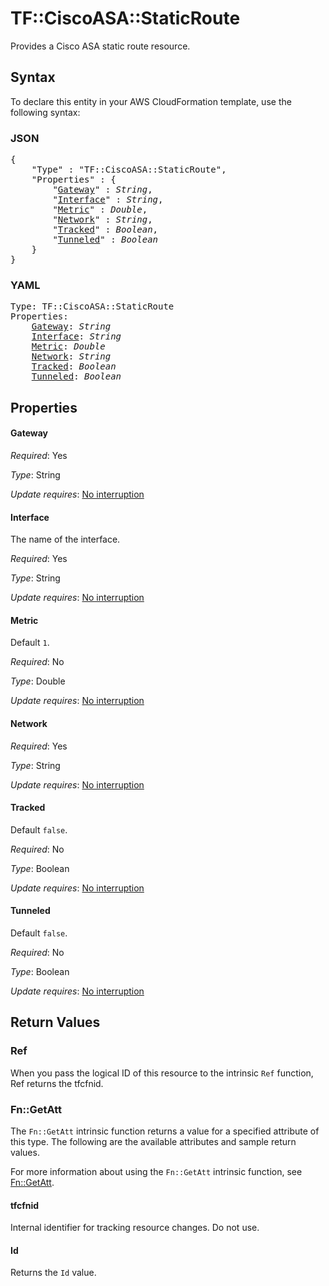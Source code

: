 # TF::CiscoASA::StaticRoute

Provides a Cisco ASA static route resource.

## Syntax

To declare this entity in your AWS CloudFormation template, use the following syntax:

### JSON

<pre>
{
    "Type" : "TF::CiscoASA::StaticRoute",
    "Properties" : {
        "<a href="#gateway" title="Gateway">Gateway</a>" : <i>String</i>,
        "<a href="#interface" title="Interface">Interface</a>" : <i>String</i>,
        "<a href="#metric" title="Metric">Metric</a>" : <i>Double</i>,
        "<a href="#network" title="Network">Network</a>" : <i>String</i>,
        "<a href="#tracked" title="Tracked">Tracked</a>" : <i>Boolean</i>,
        "<a href="#tunneled" title="Tunneled">Tunneled</a>" : <i>Boolean</i>
    }
}
</pre>

### YAML

<pre>
Type: TF::CiscoASA::StaticRoute
Properties:
    <a href="#gateway" title="Gateway">Gateway</a>: <i>String</i>
    <a href="#interface" title="Interface">Interface</a>: <i>String</i>
    <a href="#metric" title="Metric">Metric</a>: <i>Double</i>
    <a href="#network" title="Network">Network</a>: <i>String</i>
    <a href="#tracked" title="Tracked">Tracked</a>: <i>Boolean</i>
    <a href="#tunneled" title="Tunneled">Tunneled</a>: <i>Boolean</i>
</pre>

## Properties

#### Gateway

_Required_: Yes

_Type_: String

_Update requires_: [No interruption](https://docs.aws.amazon.com/AWSCloudFormation/latest/UserGuide/using-cfn-updating-stacks-update-behaviors.html#update-no-interrupt)

#### Interface

The name of the interface.

_Required_: Yes

_Type_: String

_Update requires_: [No interruption](https://docs.aws.amazon.com/AWSCloudFormation/latest/UserGuide/using-cfn-updating-stacks-update-behaviors.html#update-no-interrupt)

#### Metric

Default `1`.

_Required_: No

_Type_: Double

_Update requires_: [No interruption](https://docs.aws.amazon.com/AWSCloudFormation/latest/UserGuide/using-cfn-updating-stacks-update-behaviors.html#update-no-interrupt)

#### Network

_Required_: Yes

_Type_: String

_Update requires_: [No interruption](https://docs.aws.amazon.com/AWSCloudFormation/latest/UserGuide/using-cfn-updating-stacks-update-behaviors.html#update-no-interrupt)

#### Tracked

Default `false`.

_Required_: No

_Type_: Boolean

_Update requires_: [No interruption](https://docs.aws.amazon.com/AWSCloudFormation/latest/UserGuide/using-cfn-updating-stacks-update-behaviors.html#update-no-interrupt)

#### Tunneled

Default `false`.

_Required_: No

_Type_: Boolean

_Update requires_: [No interruption](https://docs.aws.amazon.com/AWSCloudFormation/latest/UserGuide/using-cfn-updating-stacks-update-behaviors.html#update-no-interrupt)

## Return Values

### Ref

When you pass the logical ID of this resource to the intrinsic `Ref` function, Ref returns the tfcfnid.

### Fn::GetAtt

The `Fn::GetAtt` intrinsic function returns a value for a specified attribute of this type. The following are the available attributes and sample return values.

For more information about using the `Fn::GetAtt` intrinsic function, see [Fn::GetAtt](https://docs.aws.amazon.com/AWSCloudFormation/latest/UserGuide/intrinsic-function-reference-getatt.html).

#### tfcfnid

Internal identifier for tracking resource changes. Do not use.

#### Id

Returns the <code>Id</code> value.

